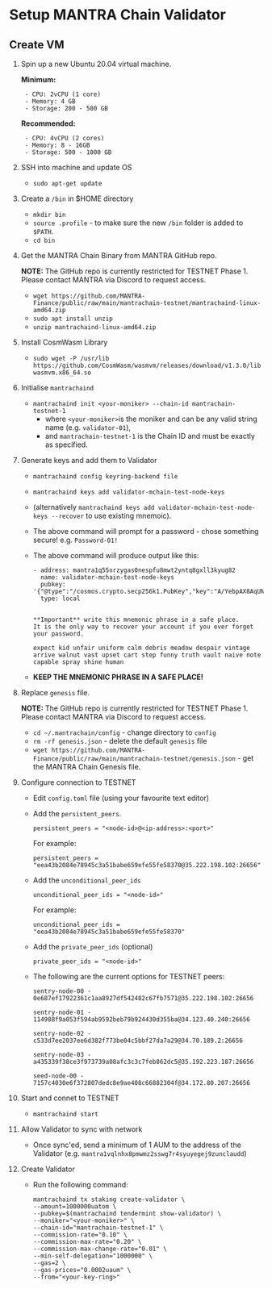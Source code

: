 # Setup MANTRA Chain Validator

## Create VM

1. Spin up a new Ubuntu 20.04 virtual machine.

	**Minimum:**  

		- CPU: 2vCPU (1 core)
		- Memory: 4 GB
		- Storage: 200 - 500 GB

	**Recommended:**

		- CPU: 4vCPU (2 cores)
		- Memory: 8 - 16GB
		- Storage: 500 - 1000 GB

2. SSH into machine and update OS
	- `sudo apt-get update`
3. Create a `/bin` in $HOME directory
	- `mkdir bin`
	- `source .profile` - to make sure the new `/bin` folder is added to `$PATH`.
	- `cd bin`
4.  Get the MANTRA Chain Binary from MANTRA GitHub repo.  

	**NOTE:** The GitHub repo is currently restricted for TESTNET Phase 1. Please contact MANTRA via Discord to request access.

	- `wget https://github.com/MANTRA-Finance/public/raw/main/mantrachain-testnet/mantrachaind-linux-amd64.zip`
	- `sudo apt install unzip`
	- `unzip mantrachaind-linux-amd64.zip`
5. Install CosmWasm Library
	- `sudo wget -P /usr/lib https://github.com/CosmWasm/wasmvm/releases/download/v1.3.0/libwasmvm.x86_64.so`
5. Initialise `mantrachaind`
	- `mantrachaind init <your-moniker> --chain-id mantrachain-testnet-1`
		- where `<your-moniker>`is the moniker and can be any valid string name (e.g. `validator-01`),
		- and `mantrachain-testnet-1` is the Chain ID and must be exactly as specified.
6. Generate keys and add them to Validator
	- `mantrachaind config keyring-backend file`
	- `mantrachaind keys add validator-mchain-test-node-keys`
	- (alternatively `mantrachaind keys add validator-mchain-test-node-keys --recover` to use existing mnemoic).
	- The above command will prompt for a password - chose something secure! e.g. `Password-01!`
	- The above command will produce output like this:

		```
		- address: mantra1q55nrzygas0nespfu8mwt2yntq8gxll3kyug82
		  name: validator-mchain-test-node-keys
		  pubkey: '{"@type":"/cosmos.crypto.secp256k1.PubKey","key":"A/YebpAX8AqUNcNXcqIy53fJo8BGFCSaQA5A0XQWMlCG"}'
		  type: local
		
		
		**Important** write this mnemonic phrase in a safe place.
		It is the only way to recover your account if you ever forget your password.
		
		expect kid unfair uniform calm debris meadow despair vintage arrive walnut vast upset cart step funny truth vault naive note capable spray shine human
		```
	- **KEEP THE MNEMONIC PHRASE IN A SAFE PLACE!**

7. Replace `genesis` file.  

	**NOTE:** The GitHub repo is currently restricted for TESTNET Phase 1. Please contact MANTRA via Discord to request access.

	- `cd ~/.mantrachain/config` - change directory to `config`
	- `rm -rf genesis.json` - delete the default `genesis` file
	-  `wget https://github.com/MANTRA-Finance/public/raw/main/mantrachain-testnet/genesis.json` - get the MANTRA Chain Genesis file.

8. Configure connection to TESTNET
	- Edit `config.toml` file (using your favourite text editor)
	- Add the `persistent_peers`.  
	
		```		
		persistent_peers = "<node-id>@<ip-address>:<port>"
		```
		For example:
		
		```		
		persistent_peers = "eea43b2084e78945c3a51babe659efe55fe58370@35.222.198.102:26656"
		```
		
	- Add the `unconditional_peer_ids`
	
		```
		unconditional_peer_ids = "<node-id>"
		```
		For example:
		
		```
		unconditional_peer_ids = "eea43b2084e78945c3a51babe659efe55fe58370"
		```
		
	- Add the `private_peer_ids` (optional)
	
		```
		private_peer_ids = "<node-id>"
		```

	- The following are the current options for TESTNET peers:

		```
		sentry-node-00 - 0e687ef17922361c1aa8927df542482c67fb7571@35.222.198.102:26656

		sentry-node-01 - 114988f9a053f594ab9592beb79b924430d355ba@34.123.40.240:26656

		sentry-node-02 - c533d7ee2037ee6d382f773be04c5bbf27da7a29@34.70.189.2:26656

		sentry-node-03 - a435339f38ce3f973739a08afc3c3c7feb862dc5@35.192.223.187:26656

		seed-node-00 - 7157c4030e6f372807dedc8e9ae408c66882304f@34.172.80.207:26656
		```
9. Start and connet to TESTNET

	- `mantrachaind start`

10. Allow Validator to sync with network
	-	Once sync'ed, send a minimum of 1 AUM to the address of the Validator (e.g. `mantra1vqlnhx8pmwmz2sswg7r4syuyegej9zunclaudd`)
11. Create Validator
	- Run the following command:

		```
		mantrachaind tx staking create-validator \
		--amount=1000000uatom \
		--pubkey=$(mantrachaind tendermint show-validator) \
		--moniker="<your-moniker>" \
		--chain-id="mantrachain-testnet-1" \
		--commission-rate="0.10" \
		--commission-max-rate="0.20" \
		--commission-max-change-rate="0.01" \
		--min-self-delegation="1000000" \
		--gas=2 \
		--gas-prices="0.0002uaum" \
		--from="<your-key-ring>"
		```
	